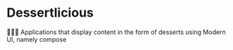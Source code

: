 # Dessertlicious

🍩🍰🧁 Applications that display content in the form of desserts using Modern UI, namely compose

